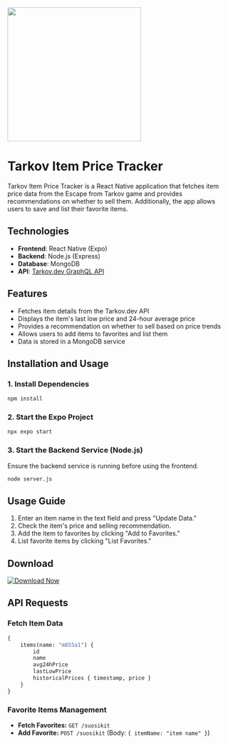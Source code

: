 <img src="https://github.com/user-attachments/assets/d2f8e886-536e-4df7-9660-3484d8188b45" width="300">




# Tarkov Item Price Tracker

Tarkov Item Price Tracker is a React Native application that fetches item price data from the Escape from Tarkov game and provides recommendations on whether to sell them. Additionally, the app allows users to save and list their favorite items.

## Technologies
- **Frontend**: React Native (Expo)
- **Backend**: Node.js (Express)
- **Database**: MongoDB
- **API**: [Tarkov.dev GraphQL API](https://tarkov.dev/api/)

## Features
- Fetches item details from the Tarkov.dev API
- Displays the item's last low price and 24-hour average price
- Provides a recommendation on whether to sell based on price trends
- Allows users to add items to favorites and list them
- Data is stored in a MongoDB service

## Installation and Usage

### 1. Install Dependencies
```sh
npm install
```

### 2. Start the Expo Project
```sh
npx expo start
```

### 3. Start the Backend Service (Node.js)
Ensure the backend service is running before using the frontend.

```sh
node server.js
```

## Usage Guide
1. Enter an item name in the text field and press "Update Data."
2. Check the item's price and selling recommendation.
3. Add the item to favorites by clicking "Add to Favorites."
4. List favorite items by clicking "List Favorites."

## Download
[![Download Now](https://img.shields.io/badge/Download-Now-blue?style=for-the-badge)](https://expo.dev/accounts/rikuq/projects/mobiiliAppi/builds/dc6fccbb-d7a1-4192-95e4-589a4335ec66)

## API Requests
### Fetch Item Data
```graphql
{
    items(name: "m855a1") {
        id
        name
        avg24hPrice
        lastLowPrice
        historicalPrices { timestamp, price }
    }
}
```

### Favorite Items Management
- **Fetch Favorites:** `GET /suosikit`
- **Add Favorite:** `POST /suosikit` (Body: `{ itemName: "item name" }`)

